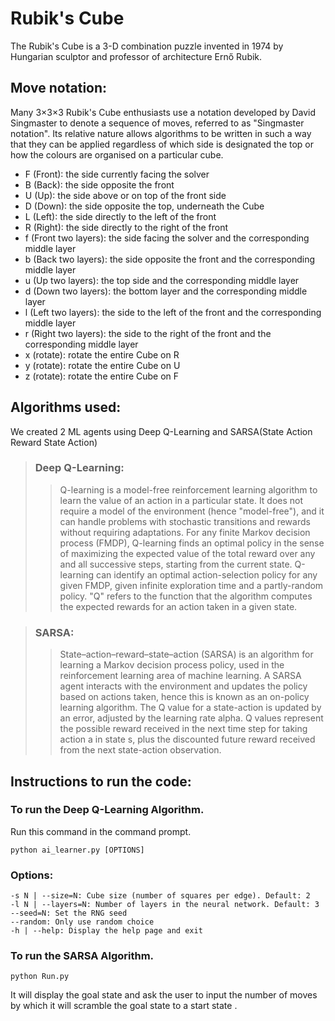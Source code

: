 # Rubik's Cube
The Rubik's Cube is a 3-D combination puzzle invented in 1974 by Hungarian sculptor and professor of architecture Ernő Rubik.

## Move notation:
Many 3×3×3 Rubik's Cube enthusiasts use a notation developed by David Singmaster to denote a sequence of moves, referred to as "Singmaster notation". 
Its relative nature allows algorithms to be written in such a way that they can be applied regardless of which side is designated the top or how the colours are organised on a particular cube.

* F (Front): the side currently facing the solver
* B (Back): the side opposite the front
* U (Up): the side above or on top of the front side
* D (Down): the side opposite the top, underneath the Cube
* L (Left): the side directly to the left of the front
* R (Right): the side directly to the right of the front
* f (Front two layers): the side facing the solver and the corresponding middle layer
* b (Back two layers): the side opposite the front and the corresponding middle layer
* u (Up two layers): the top side and the corresponding middle layer
* d (Down two layers): the bottom layer and the corresponding middle layer
* l (Left two layers): the side to the left of the front and the corresponding middle layer
* r (Right two layers): the side to the right of the front and the corresponding middle layer
* x (rotate): rotate the entire Cube on R
* y (rotate): rotate the entire Cube on U
* z (rotate): rotate the entire Cube on F

## Algorithms used:
We created 2 ML agents using Deep Q-Learning and SARSA(State Action Reward State Action)

> ### Deep Q-Learning:
>>Q-learning is a model-free reinforcement learning algorithm to learn the value of an action in a particular state. 
It does not require a model of the environment (hence "model-free"), and it can handle problems with stochastic transitions and rewards without requiring adaptations.
For any finite Markov decision process (FMDP), Q-learning finds an optimal policy in the sense of maximizing the expected value of the total reward over any and all successive steps, starting from the current state.
Q-learning can identify an optimal action-selection policy for any given FMDP, given infinite exploration time and a partly-random policy.
"Q" refers to the function that the algorithm computes the expected rewards for an action taken in a given state.

> ### SARSA:
>>State–action–reward–state–action (SARSA) is an algorithm for learning a Markov decision process policy, used in the reinforcement learning area of machine learning.
A SARSA agent interacts with the environment and updates the policy based on actions taken, hence this is known as an on-policy learning algorithm. 
The Q value for a state-action is updated by an error, adjusted by the learning rate alpha. 
Q values represent the possible reward received in the next time step for taking action a in state s, plus the discounted future reward received from the next state-action observation.

## Instructions to run the code:

### To run the Deep Q-Learning Algorithm. 
Run this command in the command prompt.

`python ai_learner.py [OPTIONS]`

### Options:
	-s N | --size=N: Cube size (number of squares per edge). Default: 2
	-l N | --layers=N: Number of layers in the neural network. Default: 3
	--seed=N: Set the RNG seed
	--random: Only use random choice
	-h | --help: Display the help page and exit
	
### To run the SARSA Algorithm.

`python Run.py`

It will display the goal state and ask the user to input the number of moves by which it will scramble the goal state to a start state .
